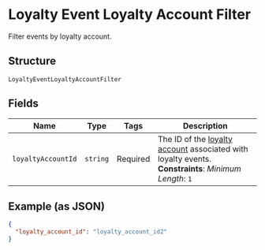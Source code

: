 <!-- Optimized: 2025-10-06 -->
<!-- RPM: 1.6.2.1.1.6.2.1_loyalty-event-loyalty-account-filter_20251006 -->
<!-- Session: E2E RPM DNA Application -->
<!-- AOM: RND (Reggie & Dro) -->
<!-- COI: TECHNOLOGY -->
<!-- RPM: HIGH -->
<!-- ACTION: BUILD -->


# Loyalty Event Loyalty Account Filter

Filter events by loyalty account.

## Structure

`LoyaltyEventLoyaltyAccountFilter`

## Fields

| Name | Type | Tags | Description |
|  --- | --- | --- | --- |
| `loyaltyAccountId` | `string` | Required | The ID of the [loyalty account](entity:LoyaltyAccount) associated with loyalty events.<br>**Constraints**: *Minimum Length*: `1` |

## Example (as JSON)

```json
{
  "loyalty_account_id": "loyalty_account_id2"
}
```
